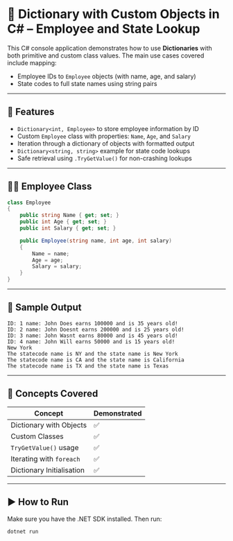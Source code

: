 # 🧾 Dictionary with Custom Objects in C# – Employee and State Lookup

This C# console application demonstrates how to use **Dictionaries** with both primitive and custom class values. The main use cases covered include mapping:

- Employee IDs to `Employee` objects (with name, age, and salary)
- State codes to full state names using string pairs

---

## 🚀 Features

- `Dictionary<int, Employee>` to store employee information by ID
- Custom `Employee` class with properties: `Name`, `Age`, and `Salary`
- Iteration through a dictionary of objects with formatted output
- `Dictionary<string, string>` example for state code lookups
- Safe retrieval using `.TryGetValue()` for non-crashing lookups

---

## 👨‍💼 Employee Class

```csharp
class Employee
{
    public string Name { get; set; }
    public int Age { get; set; }
    public int Salary { get; set; }

    public Employee(string name, int age, int salary)
    {
        Name = name;
        Age = age;
        Salary = salary;
    }
}
```

---

## 📌 Sample Output

```
ID: 1 name: John Does earns 100000 and is 35 years old!
ID: 2 name: John Doesnt earns 200000 and is 25 years old!
ID: 3 name: John Wasnt earns 80000 and is 45 years old!
ID: 4 name: John Will earns 50000 and is 15 years old!
New York
The statecode name is NY and the state name is New York
The statecode name is CA and the state name is California
The statecode name is TX and the state name is Texas
```

---

## 🧠 Concepts Covered

| Concept                | Demonstrated |
|------------------------|--------------|
| Dictionary with Objects| ✅            |
| Custom Classes         | ✅            |
| `TryGetValue()` usage  | ✅            |
| Iterating with `foreach`| ✅          |
| Dictionary Initialisation| ✅         |

---

## ▶️ How to Run

Make sure you have the .NET SDK installed. Then run:

```bash
dotnet run
```